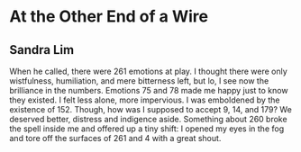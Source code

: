 # At the Other End of a Wire
## Sandra Lim
When he called, there were 261 emotions
at play. I thought there were only wistfulness,
humiliation, and mere bitterness left, but lo,
I see now the brilliance in the numbers.
Emotions 75 and 78 made me happy just to know
they existed. I felt less alone, more impervious.
I was emboldened by the existence of 152.
Though, how was I supposed to accept 9, 14, and 179?
We deserved better, distress and indigence aside.
Something about 260 broke the spell inside me
and offered up a tiny shift: I opened my eyes in the fog
and tore off the surfaces of 261 and 4 with a great shout.